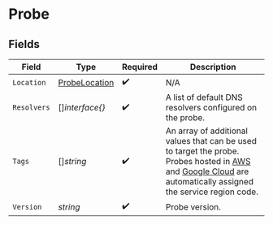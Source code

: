 # Probe


## Fields

| Field                                                                                                                                                                                                                                                                                                                                                   | Type                                                                                                                                                                                                                                                                                                                                                    | Required                                                                                                                                                                                                                                                                                                                                                | Description                                                                                                                                                                                                                                                                                                                                             |
| ------------------------------------------------------------------------------------------------------------------------------------------------------------------------------------------------------------------------------------------------------------------------------------------------------------------------------------------------------- | ------------------------------------------------------------------------------------------------------------------------------------------------------------------------------------------------------------------------------------------------------------------------------------------------------------------------------------------------------- | ------------------------------------------------------------------------------------------------------------------------------------------------------------------------------------------------------------------------------------------------------------------------------------------------------------------------------------------------------- | ------------------------------------------------------------------------------------------------------------------------------------------------------------------------------------------------------------------------------------------------------------------------------------------------------------------------------------------------------- |
| `Location`                                                                                                                                                                                                                                                                                                                                              | [ProbeLocation](../../models/shared/probelocation.md)                                                                                                                                                                                                                                                                                                   | :heavy_check_mark:                                                                                                                                                                                                                                                                                                                                      | N/A                                                                                                                                                                                                                                                                                                                                                     |
| `Resolvers`                                                                                                                                                                                                                                                                                                                                             | []*interface{}*                                                                                                                                                                                                                                                                                                                                         | :heavy_check_mark:                                                                                                                                                                                                                                                                                                                                      | A list of default DNS resolvers configured on the probe.                                                                                                                                                                                                                                                                                                |
| `Tags`                                                                                                                                                                                                                                                                                                                                                  | []*string*                                                                                                                                                                                                                                                                                                                                              | :heavy_check_mark:                                                                                                                                                                                                                                                                                                                                      | An array of additional values that can be used to target the probe.<br/>Probes hosted in [AWS](https://docs.aws.amazon.com/AWSEC2/latest/UserGuide/using-regions-availability-zones.html#concepts-available-regions)<br/>and [Google Cloud](https://cloud.google.com/compute/docs/regions-zones#available) are automatically assigned the service region code.<br/> |
| `Version`                                                                                                                                                                                                                                                                                                                                               | *string*                                                                                                                                                                                                                                                                                                                                                | :heavy_check_mark:                                                                                                                                                                                                                                                                                                                                      | Probe version.                                                                                                                                                                                                                                                                                                                                          |